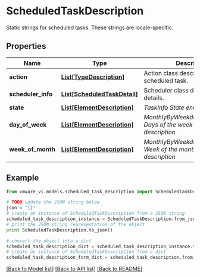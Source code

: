 # ScheduledTaskDescription

Static strings for scheduled tasks.  These strings are locale-specific. 

## Properties
Name | Type | Description | Notes
------------ | ------------- | ------------- | -------------
**action** | [**List[TypeDescription]**](TypeDescription.md) | Action class descriptions for a scheduled task.  | 
**scheduler_info** | [**List[ScheduledTaskDetail]**](ScheduledTaskDetail.md) | Scheduler class description details.  | 
**state** | [**List[ElementDescription]**](ElementDescription.md) | *TaskInfo State enum*  | 
**day_of_week** | [**List[ElementDescription]**](ElementDescription.md) | *MonthlyByWeekdayTaskScheduler Days of the week enum description*  | 
**week_of_month** | [**List[ElementDescription]**](ElementDescription.md) | *MonthlyByWeekdayTaskScheduler Week of the month enum description*  | 

## Example

```python
from vmware_vi.models.scheduled_task_description import ScheduledTaskDescription

# TODO update the JSON string below
json = "{}"
# create an instance of ScheduledTaskDescription from a JSON string
scheduled_task_description_instance = ScheduledTaskDescription.from_json(json)
# print the JSON string representation of the object
print ScheduledTaskDescription.to_json()

# convert the object into a dict
scheduled_task_description_dict = scheduled_task_description_instance.to_dict()
# create an instance of ScheduledTaskDescription from a dict
scheduled_task_description_form_dict = scheduled_task_description.from_dict(scheduled_task_description_dict)
```
[[Back to Model list]](../README.md#documentation-for-models) [[Back to API list]](../README.md#documentation-for-api-endpoints) [[Back to README]](../README.md)


